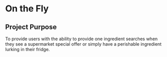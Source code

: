 # On the Fly


## Project Purpose

To provide users with the ability to provide one ingredient searches when they see a supermarket special offer or simply have a perishable ingredient lurking in their fridge.